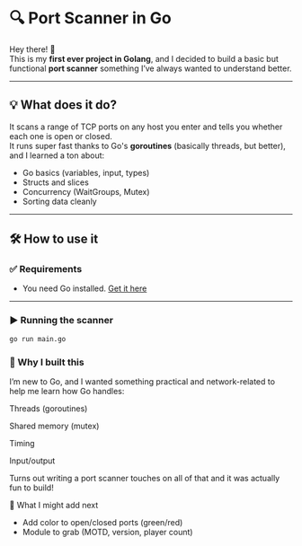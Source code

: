 # 🔍 Port Scanner in Go

Hey there! 👋  
This is my **first ever project in Golang**, and I decided to build a basic but functional **port scanner** something I’ve always wanted to understand better.

---

## 💡 What does it do?

It scans a range of TCP ports on any host you enter and tells you whether each one is open or closed.  
It runs super fast thanks to Go's **goroutines** (basically threads, but better), and I learned a ton about:

- Go basics (variables, input, types)
- Structs and slices
- Concurrency (WaitGroups, Mutex)
- Sorting data cleanly

---

## 🛠️ How to use it

### ✅ Requirements

- You need Go installed. [Get it here](https://go.dev/dl/)

---

### ▶️ Running the scanner

```bash
go run main.go
```

### 🧠 Why I built this

I’m new to Go, and I wanted something practical and network-related to help me learn how Go handles:

Threads (goroutines)

Shared memory (mutex)

Timing

Input/output

Turns out writing a port scanner touches on all of that and it was actually fun to build!


🚧 What I might add next
 - Add color to open/closed ports (green/red)
 - Module to grab (MOTD, version, player count)

